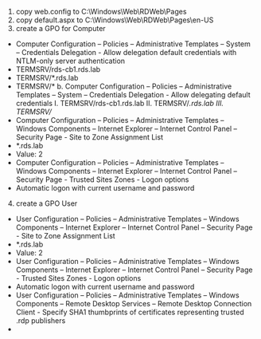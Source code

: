 1. copy web.config to C:\Windows\Web\RDWeb\Pages
2. copy default.aspx to C:\Windows\Web\RDWeb\Pages\en-US
3. create a GPO for Computer
* Computer Configuration – Policies – Administrative Templates – System – Credentials Delegation - Allow delegation default credentials with NTLM-only server authentication
* TERMSRV/rds-cb1.rds.lab
* TERMSRV/*.rds.lab
* TERMSRV/*
    b. Computer Configuration – Policies – Administrative Templates – System – Credentials Delegation - Allow delegating default credentials
        I. TERMSRV/rds-cb1.rds.lab
        II. TERMSRV/*.rds.lab
        III. TERMSRV/*
* Computer Configuration – Policies – Administrative Templates – Windows Components – Internet Explorer – Internet Control Panel – Security Page - Site to Zone Assignment List
* *.rds.lab
* Value: 2
 * Computer Configuration – Policies – Administrative Templates – Windows Components – Internet Explorer – Internet Control Panel – Security Page - Trusted Sites Zones  - Logon options
* Automatic logon with current username and password
4. create a GPO User
* User Configuration – Policies – Administrative Templates – Windows Components – Internet Explorer – Internet Control Panel – Security Page - Site to Zone Assignment List
* *.rds.lab
* Value: 2
* User Configuration – Policies – Administrative Templates – Windows Components – Internet Explorer – Internet Control Panel – Security Page - Trusted Sites Zones  - Logon options
* Automatic logon with current username and password
* User Configuration – Policies – Administrative Templates – Windows Components – Remote Desktop Services – Remote Desktop Connection Client - Specify SHA1 thumbprints of certificates representing trusted .rdp publishers
* <THUMBPRINT HERE>
